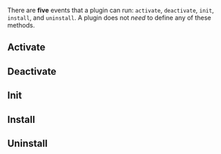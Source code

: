 There are **five** events that a plugin can run: `activate`, `deactivate`, `init`, `install`, and `uninstall`. A plugin does not *need* to define any of these methods.

## Activate

## Deactivate

## Init

## Install

## Uninstall